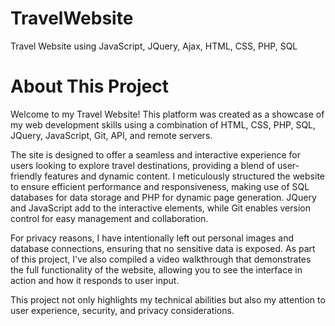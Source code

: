 # TravelWebsite
Travel Website using JavaScript, JQuery, Ajax, HTML, CSS, PHP, SQL 

# About This Project

Welcome to my Travel Website! This platform was created as a showcase of my web development skills using a combination of HTML, CSS, PHP, SQL, JQuery, JavaScript, Git, API, and remote servers.

The site is designed to offer a seamless and interactive experience for users looking to explore travel destinations, providing a blend of user-friendly features and dynamic content. I meticulously structured the website to ensure efficient performance and responsiveness, making use of SQL databases for data storage and PHP for dynamic page generation. JQuery and JavaScript add to the interactive elements, while Git enables version control for easy management and collaboration.

For privacy reasons, I have intentionally left out personal images and database connections, ensuring that no sensitive data is exposed. As part of this project, I've also compiled a video walkthrough that demonstrates the full functionality of the website, allowing you to see the interface in action and how it responds to user input.

This project not only highlights my technical abilities but also my attention to user experience, security, and privacy considerations.

